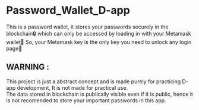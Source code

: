 # Password_Wallet_D-app
This is a password wallet, it stores your passwords securely in the blockchain🔒 which can only be accessed by loading in with your Metamask wallet🔐 So, your Metamask key is the only key you need to unlock any login page🔑<br>

## WARNING : 
This project is just a abstract concept and is made purely for practicing D-app development, It is not made for practical use.<br>
The data stored in blockchain is publically visible even if it is public, hence it is not recomended to store your important passwords in this app.
